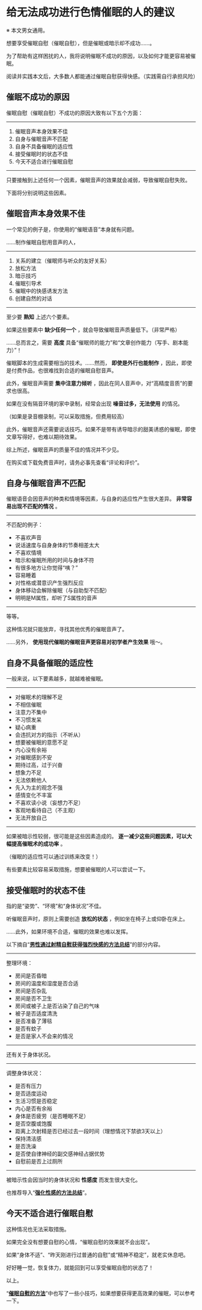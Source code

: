 # 给无法成功进行色情催眠的人的建议 [​](#给无法成功进行色情催眠的人的建议)

※ 本文男女通用。

想要享受催眠自慰（催眠自慰），但是催眠或暗示却不成功……。

为了帮助有这样困扰的人，我将说明催眠不成功的原因，以及如何才能更容易被催眠。

阅读并实践本文后，大多数人都能通过催眠自慰获得快感。（实践需自行承担风险）

## 催眠不成功的原因 [​](#催眠不成功的原因)

催眠自慰（催眠自慰）不成功的原因大致有以下五个方面：

* * *

1.  催眠音声本身效果不佳
2.  自身与催眠音声不匹配
3.  自身不具备催眠的适应性
4.  接受催眠时的状态不佳
5.  今天不适合进行催眠自慰

* * *

只要接触到上述任何一个因素，催眠音声的效果就会减弱，导致催眠自慰失败。

下面将分别说明这些因素。

## 催眠音声本身效果不佳 [​](#催眠音声本身效果不佳)

一个常见的例子是，你使用的“催眠语音”本身就有问题。

……制作催眠自慰用音声的人，

* * *

1.  关系的建立（催眠师与听众的友好关系）
2.  放松方法
3.  暗示技巧
4.  催眠引导术
5.  催眠中的快感诱发方法
6.  创建自然的对话

* * *

至少要 **熟知** 上述六个要素。

如果这些要素中 **缺少任何一个** ，就会导致催眠音声质量低下。（非常严格）

……总而言之，需要 **高度** 具备“催眠师的能力”和“文章创作能力（写手、剧本能力）”！

催眠脚本的生成需要相当的技术。……然而， **即使是外行也能制作** ，因此，即使是付费作品，也很难找到合适的催眠自慰音声。

此外，催眠音声需要 **集中注意力倾听** ，因此在同人音声中，对“高精度音质”的要求也很高。

如果在没有隔音环境的家中录制，经常会出现 **噪音过多，无法使用** 的情况。

（如果是录音棚录制，可以采取措施，但费用较高）

此外，催眠音声还需要说话技巧。如果不是带有诱导暗示的甜美诱惑的催眠，即使文章写得好，也难以期待效果。

综上所述，催眠音声的质量不佳的情况并不少见。

在购买或下载免费音声时，请务必事先查看“评论和评价”。

## 自身与催眠音声不匹配 [​](#自身与催眠音声不匹配)

催眠语音会因音声的种类和情境等因素，与自身的适应性产生很大差异。 **非常容易出现不匹配的情况** 。

* * *

不匹配的例子：

+   不喜欢声音
+   说话速度与自身身体的节奏相差太大
+   不喜欢情境
+   暗示和催眠所用的时间与身体不符
+   有很多地方让你觉得“咦？”
+   容易睡着
+   对性格或潜意识产生强烈反应
+   身体移动会解除催眠（与自助型不匹配）
+   明明是M属性，却听了S属性的音声

* * *

等等。

这种情况就只能放弃，寻找其他优秀的催眠音声了。

……另外， **使用现代催眠的催眠音声更容易对初学者产生效果** 哦～。

## 自身不具备催眠的适应性 [​](#自身不具备催眠的适应性)

一般来说，以下要素越多，就越难被催眠。

* * *

+   对催眠术的理解不足
+   不相信催眠
+   注意力不集中
+   不习惯发呆
+   疑心病重
+   会违抗对方的指示（不听从）
+   想要被催眠的意愿不足
+   内心没有余裕
+   对催眠感到不安
+   期待过高，过于兴奋
+   想象力不足
+   无法依赖他人
+   先入为主的观念不强
+   感情变化不丰富
+   不喜欢读小说（妄想力不足）
+   客观地看待自己（不主观）
+   无法开放自己

* * *

如果被暗示性较弱，很可能是这些因素造成的。 **逐一减少这些问题因素，可以大幅提高催眠术的成功率** 。

（催眠的适应性可以通过训练来改变！）

有些要素比较容易采取措施，想要被催眠的人可以尝试一下。

## 接受催眠时的状态不佳 [​](#接受催眠时的状态不佳)

指的是“姿势”、“环境”和“身体状况”不佳。

听催眠音声时，原则上需要创造 **放松的状态** ，例如坐在椅子上或仰卧在床上。

……此外，如果环境不合适，催眠的效果也难以发挥。

以下摘自“**[男性通过射精自慰获得强烈快感的方法总结](https://web.archive.org/web/20190909085116/http://adlib1.net/ws2/h-life/page-91)**”的部分内容。

* * *

整理环境：

+   房间是否昏暗
+   房间的温度和湿度是否合适
+   房间是否杂乱
+   房间是否不卫生
+   房间或被子上是否沾染了自己的气味
+   被子是否适度清洗
+   是否准备了薄毯
+   是否有蚊子
+   是否是家人不会来的情况

* * *

还有关于身体状况。

* * *

调整身体状况：

+   是否有压力
+   是否适度运动
+   生活习惯是否稳定
+   内心是否有余裕
+   身体是否疲劳（是否睡眠不足）
+   是否空腹或饱腹
+   距离上次射精是否已经过去一段时间（理想情况下禁欲3天以上）
+   保持清洁感
+   是否洗澡
+   是否使自律神经的副交感神经占据优势
+   自慰前是否上过厕所

* * *

被暗示性会因当时的身体状况和 **性感度** 而发生很大变化。

也推荐导入“**[强化性感的方法总结](/nipple/jyouhou/page-19.html)**”。

## 今天不适合进行催眠自慰 [​](#今天不适合进行催眠自慰)

这种情况也无法采取措施。

如果完全没有想要自慰的心情，“催眠自慰的效果就不会出现”。

如果“身体不适”、“昨天刚进行过普通的自慰”或“精神不稳定”，就老实休息吧。

好好睡一觉，恢复体力，就能回到可以享受催眠自慰的状态了！

以上。

“**[催眠自慰的方法](/hypnosis/page-16.html)**”中也写了一些小技巧，如果想要获得更高效果的催眠，可以参考一下。